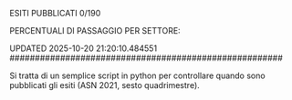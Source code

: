 ESITI PUBBLICATI 0/190 

PERCENTUALI DI PASSAGGIO PER SETTORE:

UPDATED 2025-10-20 21:20:10.484551
###################################################### 

Si tratta di un semplice script in python per controllare quando sono pubblicati gli esiti (ASN 2021, sesto quadrimestre).

